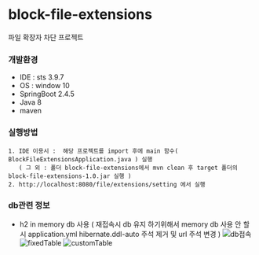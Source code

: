 # block-file-extensions
파일 확장자 차단 프로젝트

### 개발환경

* IDE : sts 3.9.7
* OS : window 10
* SpringBoot 2.4.5
* Java 8
* maven


### 실행방법
```
1. IDE 이용시 :  해당 프로젝트를 import 후에 main 함수( BlockFileExtensionsApplication.java ) 실행
   ( 그 외 : 폴더 block-file-extensions에서 mvn clean 후 target 폴더의 block-file-extensions-1.0.jar 실행 )
2. http://localhost:8080/file/extensions/setting 에서 실행
```

### db관련 정보

* h2 in memory db 사용 ( 재접속시 db 유지 하기위해서 memory db 사용 안 할 시 application.yml hibernate.ddl-auto 주석 제거 및 url 주석 변경 ) 
![db접속](https://user-images.githubusercontent.com/81953480/123734322-157d4980-d8d8-11eb-98e0-a0634b1589c1.png)
![fixedTable](https://user-images.githubusercontent.com/81953480/123734330-17dfa380-d8d8-11eb-86b6-04a06f7375ee.png)
![customTable](https://user-images.githubusercontent.com/81953480/123734333-1910d080-d8d8-11eb-9fbc-7556700c0a3d.png)




